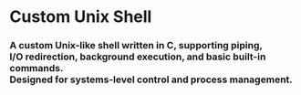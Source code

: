 <h1>Custom Unix Shell </h1>
<h3>A custom Unix-like shell written in C, supporting piping,
  <br> I/O redirection, background execution, and basic built-in commands. 
  <br> Designed for systems-level control and process management.</h3>
